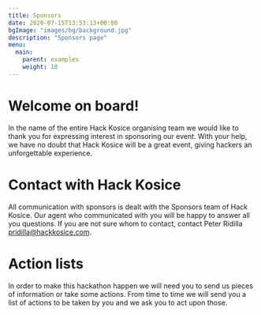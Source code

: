 ```yaml
---
title: Sponsors
date: 2020-07-15T13:53:13+00:00
bgImage: "images/bg/background.jpg"
description: "Sponsors page"
menu:
  main:
    parent: examples
    weight: 10
---
```


# Welcome on board!

In the name of the entire Hack Kosice organising team we would like to thank you for expressing interest in sponsoring our event. With your help, we have no doubt that Hack Kosice will be a great event, giving hackers an unforgettable experience.

# Contact with Hack Kosice

All communication with sponsors is dealt with the Sponsors team of Hack Kosice. Our agent who communicated with you will be happy to answer all you questions. If you are not sure whom to contact, contact Peter Ridilla <pridilla@hackkosice.com>.

# Action lists

In order to make this hackathon happen we will need you to send us pieces of information or take some actions. From time to time we will send you a list of actions to be taken by you and we ask you to act upon those.



